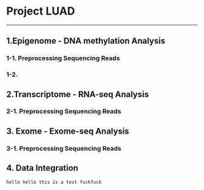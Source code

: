 # Project LUAD

---
## 1.Epigenome - DNA methylation Analysis

### 1-1. Preprocessing Sequencing Reads

### 1-2. 


## 2.Transcriptome - RNA-seq Analysis

### 2-1. Preprocessing Sequencing Reads


## 3. Exome - Exome-seq Analysis

### 3-1. Preprocessing Sequencing Reads

## 4. Data Integration

```
hello hello this is a test fuckfuck
```

